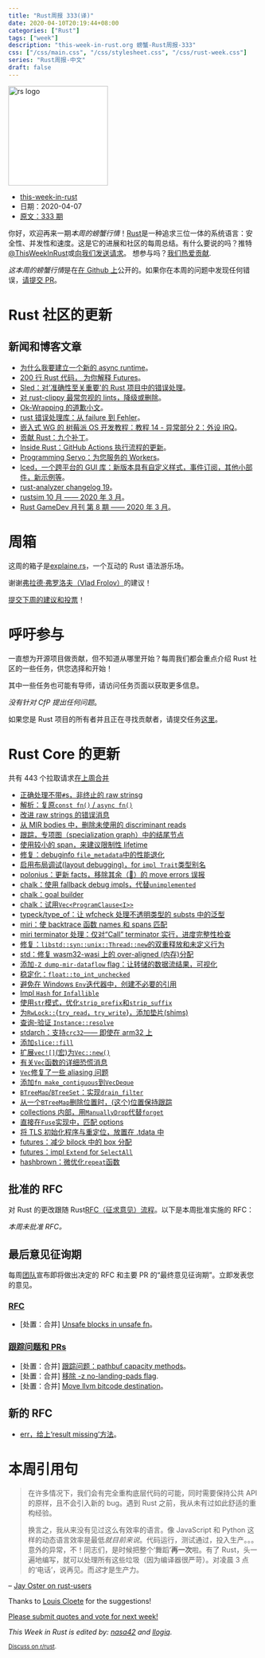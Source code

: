 ```yaml
---
title: "Rust周报 333(译)"
date: 2020-04-10T20:19:44+08:00
categories: ["Rust"]
tags: ["week"]
description: "this-week-in-rust.org 螃蟹-Rust周报-333"
css: ["/css/main.css", "/css/stylesheet.css", "/css/rust-week.css"]
series: "Rust周报-中文"
draft: false
---
```


<img src="https://www.rust-lang.org/static/images/rust-logo-blk.svg" alt="rs logo" class="medium-zoom-image" style="
    width: 200px;
    background: white;
">

- [this-week-in-rust](https://this-week-in-rust.org)
- 日期：2020-04-07
- [原文：333 期](https://this-week-in-rust.org/blog/2020/04/07/this-week-in-rust-333/)

你好，欢迎再来一期*本周的螃蟹行情*！[Rust](http://rust-lang.org)是一种追求三位一体的系统语言：安全性、并发性和速度。这是它的进展和社区的每周总结。有什么要说的吗？推特[@ThisWeekInRust](https://twitter.com/ThisWeekInRust)或[向我们发送请求](https://github.com/cmr/this-week-in-rust)。 想参与吗？[我们热爱贡献](https://github.com/rust-lang/rust/blob/master/CONTRIBUTING.md).

*这本周的螃蟹行情*是在[在 Github 上](https://github.com/cmr/this-week-in-rust)公开的。如果你在本周的问题中发现任何错误，[请提交 PR](https://github.com/cmr/this-week-in-rust/pulls)。

# Rust 社区的更新

## 新闻和博客文章

- [为什么我要建立一个新的 async runtime](https://stjepang.github.io/2020/04/03/why-im-building-a-new-async-runtime.html)。
- [200 行 Rust 代码， 为你解释 Futures](https://cfsamson.github.io/books-futures-explained/)。
- [Sled：对'准确性至关重要'的 Rust 项目中的错误处理](http://sled.rs/errors)。
- [对 rust-clippy 最常忽视的 lints，降级或删除](https://github.com/rust-lang/rust-clippy/issues/5418)。
- [Ok-Wrapping 的道歉小文](https://boats.gitlab.io/blog/post/why-ok-wrapping/)。
- [rust 错误处理库：从 failure 到 Fehler](https://boats.gitlab.io/blog/post/failure-to-fehler/)。
- [嵌入式 WG 的 树莓派 OS 开发教程：教程 14 - 异常部分 2：外设 IRQ](https://github.com/rust-embedded/rust-raspberrypi-OS-tutorials/tree/master/14_exceptions_part2_peripheral_IRQs)。
- [贡献 Rust：九个补丁](https://blog.yoshuawuyts.com/nine-patches/)。
- [Inside Rust：GitHub Actions 执行流程的更新](https://blog.rust-lang.org/inside-rust/2020/04/07/update-on-the-github-actions-evaluation.html)。
- [Programming Servo：为您服务的 Workers](https://medium.com/programming-servo/programming-servo-workers-at-your-service-db71e5943511)。
- [Iced，一个跨平台的 GUI 库：新版本具有自定义样式，事件订阅，其他小部件，新示例等](https://github.com/hecrj/iced/pull/253)。
- [rust-analyzer changelog 19](https://rust-analyzer.github.io/thisweek/2020/04/06/changelog-19.html)。
- [rustsim 10 月 —— 2020 年 3 月](https://www.rustsim.org/blog/2020/04/01/this-month-in-rustsim/)。
- [Rust GameDev 月刊 第 8 期 —— 2020 年 3 月](https://rust-gamedev.github.io/posts/newsletter-008/)。

# 周箱

这周的箱子是[explaine.rs](https://github.com/jrvidal/explaine.rs)，一个互动的 Rust 语法游乐场。

谢谢[弗拉德·弗罗洛夫（Vlad Frolov）](https://users.rust-lang.org/t/crate-of-the-week/2704/747)的建议！

[提交下周的建议和投票][submit_crate]！

[submit_crate]: https://users.rust-lang.org/t/crate-of-the-week/2704

# 呼吁参与

一直想为开源项目做贡献，但不知道从哪里开始？每周我们都会重点介绍 Rust 社区的一些任务，供您选择和开始！

其中一些任务也可能有导师，请访问任务页面以获取更多信息。

_没有针对 CfP 提出任何问题_。

如果您是 Rust 项目的所有者并且正在寻找贡献者，请提交任务[这里][guidelines]。

[guidelines]: https://users.rust-lang.org/t/twir-call-for-participation/4821

# Rust Core 的更新

共有 443 个拉取请求[在上周合并][merged]

[merged]: https://github.com/search?q=is%3Apr+org%3Arust-lang+is%3Amerged+merged%3A2020-03-30..2020-04-06

- [正确处理不带`#`s，非终止的 raw strinsg](https://github.com/rust-lang/rust/pull/70681)
- [解析：复原`const fn()` / `async fn()`](https://github.com/rust-lang/rust/pull/70421)
- [改进 raw strings 的错误消息](https://github.com/rust-lang/rust/pull/70522)
- [从 MIR bodies 中，删除未使用的 discriminant reads](https://github.com/rust-lang/rust/pull/70595)
- [跟踪，专项图（specialization graph）中的结尾节点](https://github.com/rust-lang/rust/pull/70535)
- [使用较小的 span，来建议限制性 lifetime](https://github.com/rust-lang/rust/pull/70827)
- [修复：debuginfo `file_metadata`中的性能退化](https://github.com/rust-lang/rust/pull/70803)
- [启用布局调试(layout debugging)，for `impl Trait`类型别名](https://github.com/rust-lang/rust/pull/70815)
- [polonius：更新 facts，移除其余（🤞）的 move errors 误报](https://github.com/rust-lang/polonius/pull/147)
- [chalk：使用 fallback debug impls，代替`unimplemented`](https://github.com/rust-lang/chalk/pull/366)
- [chalk：goal builder](https://github.com/rust-lang/chalk/pull/361)
- [chalk：试用`Vec<ProgramClause<I>>`](https://github.com/rust-lang/chalk/pull/370)
- [typeck/type_of：让 wfcheck 处理不透明类型的 substs 中的泛型](https://github.com/rust-lang/rust/pull/70272)
- [miri：使 backtrace 函数 names 和 spans 匹配](https://github.com/rust-lang/rust/pull/70590)
- [miri terminator 处理：仅对“Call” terminator 实行，进度完整性检查](https://github.com/rust-lang/rust/pull/70771)
- [修复：`libstd::syn::unix::Thread::new`的双重释放和未定义行为](https://github.com/rust-lang/rust/pull/70597)
- [std：修复 wasm32-wasi 上的 over-aligned (内存)分配](https://github.com/rust-lang/rust/pull/70585)
- [添加`-Z dump-mir-dataflow` flag：让转储的数据流结果，可视化](https://github.com/rust-lang/rust/pull/70511)
- [稳定化：`float::to_int_unchecked`](https://github.com/rust-lang/rust/pull/70487)
- [避免在 Windows `Env`迭代器中，创建不必要的引用](https://github.com/rust-lang/rust/pull/70479)
- [Impl `Hash` for `Infallible`](https://github.com/rust-lang/rust/pull/70281)
- [使用`str`模式，优化`strip_prefix`和`strip_suffix`](https://github.com/rust-lang/rust/pull/69784)
- [为`RwLock::`{`try_read`，`try_write`}，添加垫片(shims)](https://github.com/rust-lang/miri/pull/1157)
- [查询-验证 `Instance::resolve`](https://github.com/rust-lang/rust/pull/67797)
- [stdarch：支持`crc32`—— 即使在 arm32 上](https://github.com/rust-lang/stdarch/pull/834)
- [添加`slice::fill`](https://github.com/rust-lang/rust/pull/70752)
- [扩展`vec![]`(宏)为`Vec::new()`](https://github.com/rust-lang/rust/pull/70632)
- [有关`Vec`函数的详细恐慌消息](https://github.com/rust-lang/rust/pull/70573)
- [`Vec`修复了一些 aliasing 问题](https://github.com/rust-lang/rust/pull/70558)
- [添加`fn make_contiguous`到`VecDeque`](https://github.com/rust-lang/rust/pull/69425)
- [`BTreeMap`/`BTreeSet`：实现`drain_filter`](https://github.com/rust-lang/rust/pull/68770)
- [从一个`BTreeMap`删除位置时，(这个)位置保持跟踪](https://github.com/rust-lang/rust/pull/70795)
- [collections 内部，用`ManuallyDrop`代替`forget`](https://github.com/rust-lang/rust/pull/70766)
- [直接在`Fuse`实现中，匹配 options](https://github.com/rust-lang/rust/pull/70750)
- [将 TLS 初始化程序与重定位，放置在 .tdata 中](https://github.com/rust-lang/rust/pull/70720)
- [futures：减少 bilock 中的 box 分配](https://github.com/rust-lang/futures-rs/pull/2104)
- [futures：impl `Extend` for `SelectAll`](https://github.com/rust-lang/futures-rs/pull/2107)
- [hashbrown：微优化`repeat`函数](https://github.com/rust-lang/hashbrown/pull/150)

## 批准的 RFC

对 Rust 的更改跟随 Rust[RFC（征求意见）流程](https://github.com/rust-lang/rfcs#rust-rfcs)。以下是本周批准实施的 RFC：

_本周未批准 RFC。_

## 最后意见征询期

每周[团队](https://www.rust-lang.org/team.html)宣布即将做出决定的 RFC 和主要 PR 的“最终意见征询期”。立即发表您的意见。

### [RFC](https://github.com/rust-lang/rfcs/labels/final-comment-period)

- \[处置：合并] [Unsafe blocks in unsafe fn](https://github.com/rust-lang/rfcs/pull/2585)。

### [跟踪问题和 PRs](https://github.com/rust-lang/rust/labels/final-comment-period)

- \[处置：合并] [跟踪问题：pathbuf capacity methods](https://github.com/rust-lang/rust/issues/58234)。
- \[处置：合并] [移除 -z no-landing-pads flag](https://github.com/rust-lang/rust/pull/70175>).
- \[处置：合并] [Move llvm bitcode destination](https://github.com/rust-lang/rust/pull/70458)。

## 新的 RFC

- [err，给上‘result missing’方法](https://github.com/rust-lang/rfcs/pull/2897)。

# 本周引用句

> 在许多情况下，我们会有完全重构底层代码的可能，同时需要保持公共 API 的原样，且不会引入新的 bug。遇到 Rust 之前，我从未有过如此舒适的重构经验。
>
> 换言之，我从来没有见过这么有效率的语言。像 JavaScript 和 Python 这样的动态语言效率是最低*就目前来说*。代码运行，测试通过，投入生产。。。意外的异常，不！同志们，是时候把整个‘舞蹈’**再一次**啦。有了 Rust，头一遍地编写，就可以处理所有这些垃圾（因为编译器很严苛）。对凌晨 3 点的‘电话’，说再见。而*这*才是生产力。

– [Jay Oster on rust-users](https://users.rust-lang.org/t/rust-language-efficacy-and-productivity/39352/10)

Thanks to [Louis Cloete](https://users.rust-lang.org/t/twir-quote-of-the-week/328/846) for the suggestions!

[Please submit quotes and vote for next week!](https://users.rust-lang.org/t/twir-quote-of-the-week/328)

_This Week in Rust is edited by: [nasa42](https://github.com/nasa42) and [llogiq](https://github.com/llogiq)._

<small>[Discuss on r/rust](https://www.reddit.com/r/rust/comments/fxqdrs/this_week_in_rust_333/).</small>
